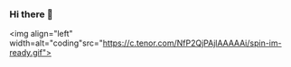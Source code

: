 ### Hi there 👋


<img  align="left" width=alt="coding"src="https://c.tenor.com/NfP2QjPAjlAAAAAi/spin-im-ready.gif">
